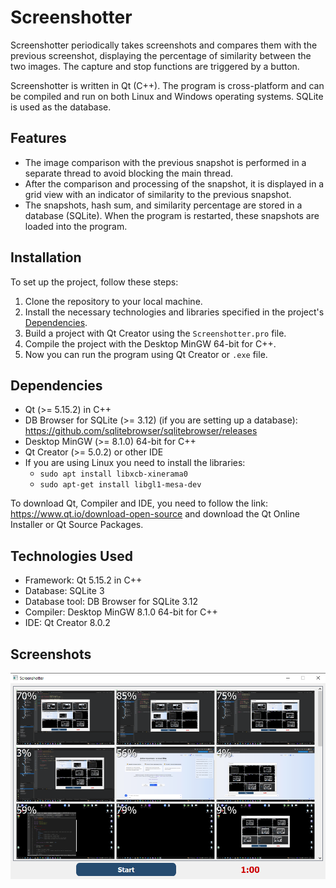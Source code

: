 # Screenshotter
Screenshotter periodically takes screenshots and compares them with the previous screenshot, displaying the percentage of similarity between the two images. The capture and stop functions are triggered by a button.

Screenshotter is written in Qt (C++). The program is cross-platform and can be compiled and run on both Linux and Windows operating systems. SQLite is used as the database.

## Features
- The image comparison with the previous snapshot is performed in a separate thread to avoid blocking the main thread.
- After the comparison and processing of the snapshot, it is displayed in a grid view with an indicator of similarity to the previous snapshot.
- The snapshots, hash sum, and similarity percentage are stored in a database (SQLite). When the program is restarted, these snapshots are loaded into the program.

## Installation
To set up the project, follow these steps:
1. Clone the repository to your local machine.
2. Install the necessary technologies and libraries specified in the project's [Dependencies](#dependencies).
3. Build a project with Qt Creator using the `Screenshotter.pro` file.
4. Compile the project with the Desktop MinGW 64-bit for C++.
5. Now you can run the program using Qt Creator or `.exe` file.

## Dependencies
- Qt (>= 5.15.2) in C++
- DB Browser for SQLite (>= 3.12) (if you are setting up a database): https://github.com/sqlitebrowser/sqlitebrowser/releases
- Desktop MinGW (>= 8.1.0) 64-bit for C++
- Qt Creator (>= 5.0.2) or other IDE
- If you are using Linux you need to install the libraries:
    - `sudo apt install libxcb-xinerama0`
    - `sudo apt-get install libgl1-mesa-dev`

To download Qt, Compiler and IDE, you need to follow the link: https://www.qt.io/download-open-source and download the Qt Online Installer or Qt Source Packages.

## Technologies Used
- Framework: Qt 5.15.2 in C++
- Database: SQLite 3
- Database tool: DB Browser for SQLite 3.12
- Compiler: Desktop MinGW 8.1.0 64-bit for C++
- IDE: Qt Creator 8.0.2

## Screenshots
![screenshot](https://github.com/ShevaMed/Screenshotter/blob/main/screenshots/screen1.png)
